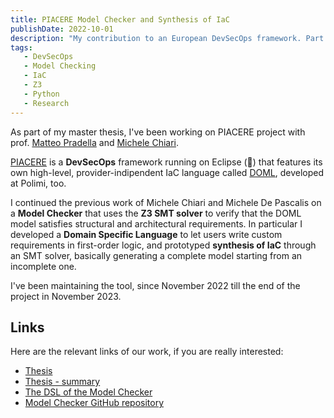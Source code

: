 ```yaml
---
title: PIACERE Model Checker and Synthesis of IaC
publishDate: 2022-10-01
description: "My contribution to an European DevSecOps framework. Part of my master thesis."
tags:
   - DevSecOps
   - Model Checking
   - IaC
   - Z3
   - Python
   - Research
---
```


As part of my master thesis, I've been working on PIACERE project with prof. [Matteo Pradella](https://pradella.faculty.polimi.it) and [Michele Chiari](https://michiari.github.io).

[PIACERE](https://www.piacere-project.eu) is a **DevSecOps** framework running on Eclipse (🤮) that features its own high-level, provider-indipendent IaC language called [DOML](https://www.piacere-doml.deib.polimi.it), developed at Polimi, too. 

I continued the previous work of Michele Chiari and Michele De Pascalis on a **Model Checker** that uses the **Z3 SMT solver** to verify that the DOML model satisfies structural and architectural requirements. In particular I developed a **Domain Specific Language** to let users write custom requirements in first-order logic, and prototyped **synthesis of IaC** through an SMT solver, basically generating a complete model starting from an incomplete one. 

I've been maintaining the tool, since November 2022 till the end of the project in November 2023.

## Links
Here are the relevant links of our work, if you are really interested:
- [Thesis](https://www.overleaf.com/read/tzkkskbgyrvn)
- [Thesis - summary](https://www.overleaf.com/read/kmtvpfnqjqqg)
- [The DSL of the Model Checker](https://piacere-model-checker.readthedocs.io/)
- [Model Checker GitHub repository](https://github.com/andreafra/piacere-model-checker)
